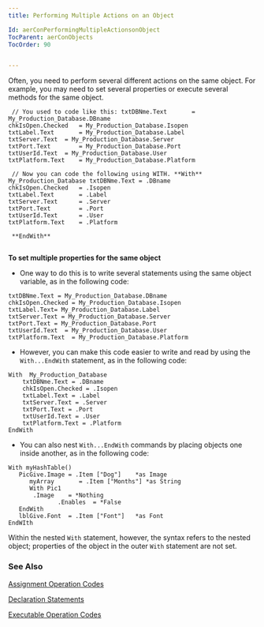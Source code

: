 ```yaml
---
title: Performing Multiple Actions on an Object

Id: aerConPerformingMultipleActionsonObject
TocParent: aerConObjects
TocOrder: 90


---
```


Often, you need to perform several different actions on the same object. For example, you may need to set several properties or execute several methods for the same object. 

```
 // You used to code like this: txtDBNme.Text 		= My_Production_Database.DBname
chkIsOpen.Checked 	= My_Production_Database.Isopen
txtLabel.Text 		= My_Production_Database.Label
txtServer.Text 	= My_Production_Database.Server
txtPort.Text 		= My_Production_Database.Port
txtUserId.Text 	= My_Production_Database.User
txtPlatform.Text 	= My_Production_Database.Platform

 // Now you can code the following using WITH. **With**  My_Production_Database txtDBNme.Text = .DBname
chkIsOpen.Checked 	= .Isopen
txtLabel.Text 		= .Label
txtServer.Text 		= .Server
txtPort.Text 		= .Port
txtUserId.Text 		= .User
txtPlatform.Text 	= .Platform

 **EndWith** 
      
```

**To set multiple properties for the same object** 

- One way to do this is to write several statements using the same object
                variable, as in the following code:

```
txtDBNme.Text = My_Production_Database.DBname 
chkIsOpen.Checked = My_Production_Database.Isopen
txtLabel.Text= My_Production_Database.Label
txtServer.Text = My_Production_Database.Server
txtPort.Text = My_Production_Database.Port
txtUserId.Text  = My_Production_Database.User
txtPlatform.Text  = My_Production_Database.Platform
```
- However, you can make this code easier to write and read by using the ```With...EndWith``` statement, as in the following code: 

```
With  My_Production_Database
    txtDBNme.Text = .DBname
    chkIsOpen.Checked = .Isopen
    txtLabel.Text = .Label
    txtServer.Text = .Server
    txtPort.Text = .Port
    txtUserId.Text = .User
    txtPlatform.Text = .Platform
EndWith    
```
- You can also nest ```With...EndWith``` commands by placing objects one inside another, as in the following code: 

```
With myHashTable()
   PicGive.Image = .Item ["Dog"]    *as Image
      myArray       = .Item ["Months"] *as String
      With Pic1
       .Image    = *Nothing
              .Enables  = *False
   EndWith
   lblGive.Font  = .Item ["Font"]   *as Font
EndWIth
```

Within the nested ```With``` statement, however, the syntax refers to the nested object; properties of the object in the outer ```With``` statement are not set. 

### See Also
[Assignment Operation Codes](ecrConAssignmentOpCodes.html)

[Declaration Statements](ecrConDeclarationOpCodes.html)

[Executable Operation Codes](ecrConExecutableOpCodes.html) 
